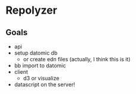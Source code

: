 # Repolyzer

## Goals

- api
- setup datomic db
  - or create edn files (actually, I think this is it)
- bb import to datomic
- client
  - d3 or visualize
- datascript on the server!
